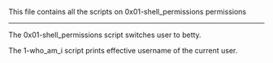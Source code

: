 This file contains all the scripts on 0x01-shell_permissions permissions
************************************************************************
The 0x01-shell_permissions script switches user to betty.

The 1-who_am_i script prints effective username of the current user.
